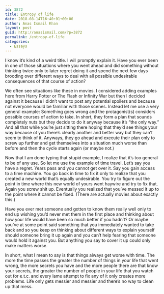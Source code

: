 ```yaml
---
id: 3872
title: Entropy of life
date: 2018-08-14T16:40:01+00:00
author: Anas Ismail Khan
layout: post
guid: http://anasismail.com/?p=3872
permalink: /entropy-of-life
categories:
  - Essays
---
```

I know it&#8217;s kind of a weird title. I will promptly explain it. Have you ever been in one of those situations where you went ahead and did something without thinking twice only to later regret doing it and spend the next few days brooding over different ways to deal with all possible undesirable consequences of that course of action?

We often see situations like these in movies. I considered adding examples here from Harry Potter or The Flash or Infinity War but then I decided against it because I didn&#8217;t want to post any potential spoilers and because not everyone would be familiar with those scenes. Instead let me use a very general example: Something goes wrong and the protagonist(s) considers possible courses of action to take. In short, they form a plan that sounds completely nuts but they decide to do it anyway because it&#8217;s &#8220;the only way.&#8221; And all that while you&#8217;re just sitting there hoping that they&#8217;d see things your way because ot you there&#8217;s clearly another and better way but they can&#8217;t seem to think of it. Anyways, they go ahead and execute their plan only to screw up further and get themselves into a situation much worse than before and then the cycle starts again (or maybe not.)

Now that I am done typing that stupid example, I realize that it&#8217;s too general to be of any use. So let me use the example of time travel. Let&#8217;s say you have a regret. Years pass and you cannot get over it. Say you gain access to a time machine. You go back in time to fix it only to realize that you created a new world that&#8217;s equally undesirable. You try to figure out the point in time where this new world of yours went haywire and try to fix that. Again you screw shit up. Eventually you realized that you&#8217;ve messed it up to the point where it cannot be fixed. (There are actually movies about exactly this.)

Have you ever met someone and gotten to know them really well only to end up wishing you&#8217;d never met them in the first place and thinking about how your life would have been so much better if you hadn&#8217;t? Or maybe you&#8217;ve at some point said something that you immediately wanted to take back and so you keep on thinking about different ways to explain yourself should someone bring it up again and you can&#8217;t help fearing that someone would hold it against you. But anything you say to cover it up could only make matters worse.

In short, what I mean to say is that things always get worse with time. The more the time passes the greater the number of things in your life that went wrong, the more secrets you have and the more people there are that know your secrets, the greater the number of people in your life that you watch out for e.t.c. and every lame attempt to fix any of it only creates more problems. Life only gets messier and messier and there&#8217;s no way to clean up that mess.

&nbsp;